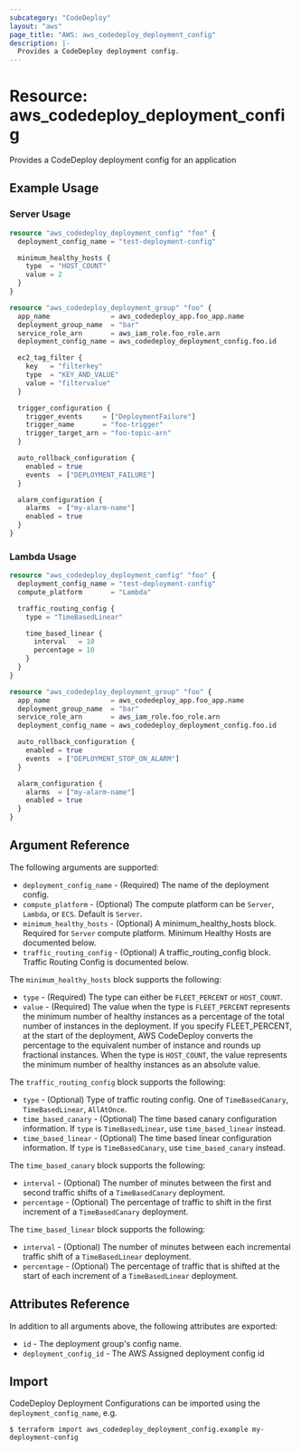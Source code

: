 ```yaml
---
subcategory: "CodeDeploy"
layout: "aws"
page_title: "AWS: aws_codedeploy_deployment_config"
description: |-
  Provides a CodeDeploy deployment config.
---
```


# Resource: aws_codedeploy_deployment_config

Provides a CodeDeploy deployment config for an application

## Example Usage

### Server Usage

```terraform
resource "aws_codedeploy_deployment_config" "foo" {
  deployment_config_name = "test-deployment-config"

  minimum_healthy_hosts {
    type  = "HOST_COUNT"
    value = 2
  }
}

resource "aws_codedeploy_deployment_group" "foo" {
  app_name               = aws_codedeploy_app.foo_app.name
  deployment_group_name  = "bar"
  service_role_arn       = aws_iam_role.foo_role.arn
  deployment_config_name = aws_codedeploy_deployment_config.foo.id

  ec2_tag_filter {
    key   = "filterkey"
    type  = "KEY_AND_VALUE"
    value = "filtervalue"
  }

  trigger_configuration {
    trigger_events     = ["DeploymentFailure"]
    trigger_name       = "foo-trigger"
    trigger_target_arn = "foo-topic-arn"
  }

  auto_rollback_configuration {
    enabled = true
    events  = ["DEPLOYMENT_FAILURE"]
  }

  alarm_configuration {
    alarms  = ["my-alarm-name"]
    enabled = true
  }
}
```

### Lambda Usage

```terraform
resource "aws_codedeploy_deployment_config" "foo" {
  deployment_config_name = "test-deployment-config"
  compute_platform       = "Lambda"

  traffic_routing_config {
    type = "TimeBasedLinear"

    time_based_linear {
      interval   = 10
      percentage = 10
    }
  }
}

resource "aws_codedeploy_deployment_group" "foo" {
  app_name               = aws_codedeploy_app.foo_app.name
  deployment_group_name  = "bar"
  service_role_arn       = aws_iam_role.foo_role.arn
  deployment_config_name = aws_codedeploy_deployment_config.foo.id

  auto_rollback_configuration {
    enabled = true
    events  = ["DEPLOYMENT_STOP_ON_ALARM"]
  }

  alarm_configuration {
    alarms  = ["my-alarm-name"]
    enabled = true
  }
}
```

## Argument Reference

The following arguments are supported:

* `deployment_config_name` - (Required) The name of the deployment config.
* `compute_platform` - (Optional) The compute platform can be `Server`, `Lambda`, or `ECS`. Default is `Server`.
* `minimum_healthy_hosts` - (Optional) A minimum_healthy_hosts block. Required for `Server` compute platform. Minimum Healthy Hosts are documented below.
* `traffic_routing_config` - (Optional) A traffic_routing_config block. Traffic Routing Config is documented below.

The `minimum_healthy_hosts` block supports the following:

* `type` - (Required) The type can either be `FLEET_PERCENT` or `HOST_COUNT`.
* `value` - (Required) The value when the type is `FLEET_PERCENT` represents the minimum number of healthy instances as
a percentage of the total number of instances in the deployment. If you specify FLEET_PERCENT, at the start of the
deployment, AWS CodeDeploy converts the percentage to the equivalent number of instance and rounds up fractional instances.
When the type is `HOST_COUNT`, the value represents the minimum number of healthy instances as an absolute value.

The `traffic_routing_config` block supports the following:

* `type` - (Optional) Type of traffic routing config. One of `TimeBasedCanary`, `TimeBasedLinear`, `AllAtOnce`.
* `time_based_canary` - (Optional) The time based canary configuration information. If `type` is `TimeBasedLinear`, use `time_based_linear` instead.
* `time_based_linear` - (Optional) The time based linear configuration information. If `type` is `TimeBasedCanary`, use `time_based_canary` instead.

The `time_based_canary` block supports the following:

* `interval` - (Optional) The number of minutes between the first and second traffic shifts of a `TimeBasedCanary` deployment.
* `percentage` - (Optional) The percentage of traffic to shift in the first increment of a `TimeBasedCanary` deployment.

The `time_based_linear` block supports the following:

* `interval` - (Optional) The number of minutes between each incremental traffic shift of a `TimeBasedLinear` deployment.
* `percentage` - (Optional) The percentage of traffic that is shifted at the start of each increment of a `TimeBasedLinear` deployment.

## Attributes Reference

In addition to all arguments above, the following attributes are exported:

* `id` - The deployment group's config name.
* `deployment_config_id` - The AWS Assigned deployment config id

## Import

CodeDeploy Deployment Configurations can be imported using the `deployment_config_name`, e.g.

```
$ terraform import aws_codedeploy_deployment_config.example my-deployment-config
```
